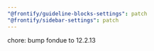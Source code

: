 ```yaml
---
"@frontify/guideline-blocks-settings": patch
"@frontify/sidebar-settings": patch
---
```


chore: bump fondue to 12.2.13
